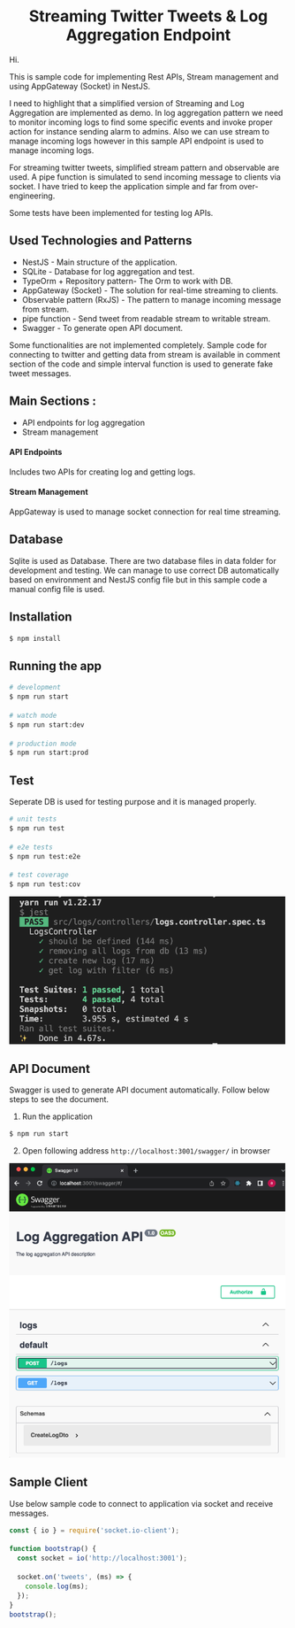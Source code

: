   <h1 align="center">Streaming Twitter Tweets & Log Aggregation Endpoint
  </h1>
  
Hi.

This is sample code for implementing Rest APIs, Stream management and using AppGateway (Socket) in NestJS.

I need to highlight that a simplified version of Streaming and Log Aggregation are implemented as demo. In log aggregation pattern we need to monitor incoming logs to find some specific events and invoke proper action for instance sending alarm to admins. Also we can use stream to manage incoming logs however in this sample API endpoint is used to manage incoming logs.

For streaming twitter tweets, simplified stream pattern and observable are used. A pipe function is simulated to send incoming message to clients via socket. 
I have tried to keep the application simple and far from over-engineering.

Some tests have been implemented for testing log APIs. 

## Used Technologies and Patterns

- NestJS - Main structure of the application.
- SQLite - Database for log aggregation and test.
- TypeOrm + Repository pattern- The Orm to work with DB.
- AppGateway (Socket) - The solution for real-time streaming to clients.
- Observable pattern (RxJS) - The pattern to manage incoming message from stream.
- pipe function - Send tweet from readable stream to writable stream.
- Swagger - To generate open API document.

Some functionalities are not implemented completely.
Sample code for connecting to twitter and getting data from stream is available in comment section of the code and simple interval function is used to generate fake tweet messages.

## Main Sections :

- API endpoints for log aggregation
- Stream management

#### API Endpoints

Includes two APIs for creating log and getting logs.

#### Stream Management

AppGateway is used to manage socket connection for real time streaming.

## Database

Sqlite is used as Database. There are two database files in data folder for development and testing. We can manage to use correct DB automatically based on environment and NestJS config file but in this sample code a manual config file is used.

## Installation

```bash
$ npm install
```

## Running the app

```bash
# development
$ npm run start

# watch mode
$ npm run start:dev

# production mode
$ npm run start:prod
```

## Test

Seperate DB is used for testing purpose and it is managed properly.

```bash
# unit tests
$ npm run test

# e2e tests
$ npm run test:e2e

# test coverage
$ npm run test:cov
```

<img src="/assets/test.png" width="500">

## API Document

Swagger is used to generate API document automatically. Follow below steps to see the document.

1. Run the application

```bash
$ npm run start
```

2. Open following address `http://localhost:3001/swagger/` in browser

<img src="/assets/swagger.png" width="500">

## Sample Client

Use below sample code to connect to application via socket and receive messages.

```javascript
const { io } = require('socket.io-client');

function bootstrap() {
  const socket = io('http://localhost:3001');

  socket.on('tweets', (ms) => {
    console.log(ms);
  });
}
bootstrap();
```
